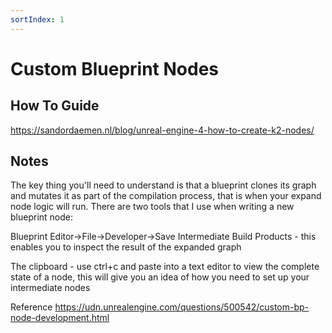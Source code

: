 ```yaml
---
sortIndex: 1
---
```


# Custom Blueprint Nodes

## How To Guide

<https://sandordaemen.nl/blog/unreal-engine-4-how-to-create-k2-nodes/>

## Notes

The key thing you'll need to understand is that a blueprint clones its graph and mutates it as part of the compilation process, that is when your expand node logic will run. There are two tools that I use when writing a new blueprint node:

Blueprint Editor->File->Developer->Save Intermediate Build Products - this enables you to inspect the result of the expanded graph

The clipboard - use ctrl+c and paste into a text editor to view the complete state of a node, this will give you an idea of how you need to set up your intermediate nodes

Reference <https://udn.unrealengine.com/questions/500542/custom-bp-node-development.html>
